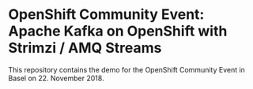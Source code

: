 # OpenShift Community Event: Apache Kafka on OpenShift with Strimzi / AMQ Streams

This repository contains the demo for the OpenShift Community Event in Basel on 22. November 2018.